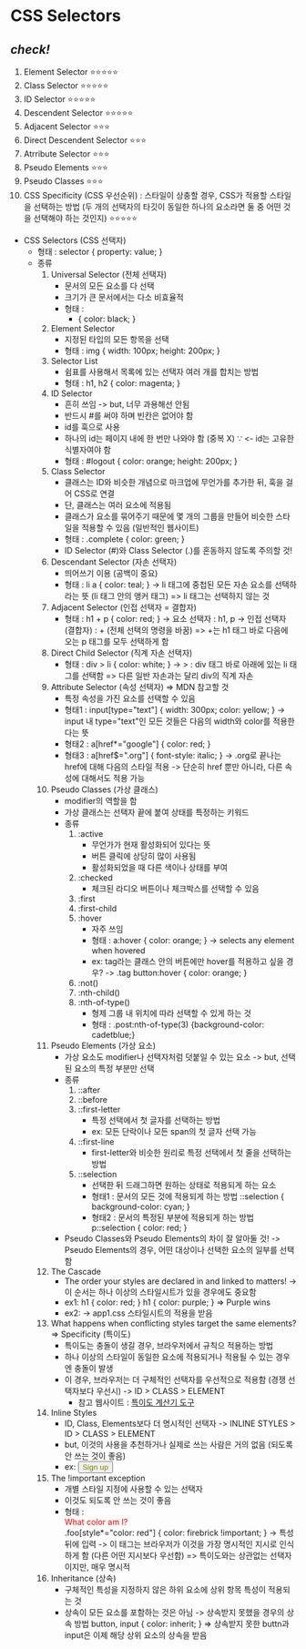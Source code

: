 # **CSS Selectors**

## *check!*
1. Element Selector ⭐⭐⭐⭐⭐
2. Class Selector ⭐⭐⭐⭐⭐
3. ID Selector ⭐⭐⭐⭐⭐
4. Descendent Selector ⭐⭐⭐⭐⭐
5. Adjacent Selector ⭐⭐⭐
6. Direct Descendent Selector ⭐⭐⭐
7. Atrribute Selector ⭐⭐⭐
8. Pseudo Elements ⭐⭐⭐
9. Pseudo Classes ⭐⭐⭐
10. CSS Specificity (CSS 우선순위) : 스타일이 상충할 경우, CSS가 적용할 스타일을 선택하는 방법 (두 개의 선택자의 타깃이 동일한 하나의 요소라면 둘 중 어떤 것을 선택해야 하는 것인지) ⭐⭐⭐⭐⭐

- CSS Selectors (CSS 선택자)
    - 형태 :
        selector {
            property: value;
        }
    - 종류
        1. Universal Selector (전체 선택자)
            - 문서의 모든 요소를 다 선택
            - 크기가 큰 문서에서는 다소 비효율적
            - 형태 :
                * {
                    color: black;
                }
        2. Element Selector
            - 지정된 타입의 모든 항목을 선택
            - 형태 :
                img {
                    width: 100px;
                    height: 200px;
                }
        3. Selector List
            - 쉼표를 사용해서 목록에 있는 선택자 여러 개를 합치는 방법
            - 형태 :
                h1, h2 {
                    color: magenta;
                }
        4. ID Selector
            - 흔히 쓰임
                -> but, 너무 과용해선 안됨
            - 반드시 #를 써야 하며 빈칸은 없어야 함
            - id를 훅으로 사용
            - 하나의 id는 페이지 내에 한 번만 나와야 함 (중복 X)
                ∵ <- id는 고유한 식별자여야 함
            - 형태 :
                #logout {
                    color: orange;
                    height: 200px;
                }
        5. Class Selector
            - 클래스는 ID와 비슷한 개념으로 마크업에 무언가를 추가한 뒤, 훅을 걸어 CSS로 연결
            - 단, 클래스는 여러 요소에 적용됨
            - 클래스가 요소를 묶어주기 때문에 몇 개의 그룹을 만들어 비슷한 스타일을 적용할 수 있음 (일반적인 웹사이트)
            - 형태 :
                .complete {
                    color: green;
                }
            * ID Selector (#)와 Class Selector (.)를 혼동하지 않도록 주의할 것!
        6. Descendant Selector (자손 선택자)
            - 띄어쓰기 이용 (공백이 중요)
            - 형태 :
                li a {
                    color: teal;
                }
                    -> li 태그에 중첩된 모든 자손 요소를 선택하라는 뜻 (li 태그 안의 앵커 태그)
                        => li 태그는 선택하지 않는 것
        7. Adjacent Selector (인접 선택자 = 결합자)
            - 형태 : 
                h1 + p {
                    color: red;
                }
                -> 요소 선택자 : h1, p
                -> 인접 선택자 (결합자) : + (전체 선택의 명령을 바꿈)
                => +는 h1 태그 바로 다음에 오는 p 태그를 모두 선택하게 함
        8. Direct Child Selector (직계 자손 선택자)
            - 형태 :
                div > li {
                    color: white;
                }
                -> > : div 태그 바로 아래에 있는 li 태그를 선택함
                => 다른 일반 자손과는 달리 div의 직계 자손
        9. Attribute Selector (속성 선택자) => MDN 참고할 것
            - 특정 속성을 가진 요소를 선택할 수 있음
            - 형태1 :
                input[type="text"] {
                    width: 300px;
                    color: yellow;
                }
                -> input 내 type="text"인 모든 것들은 다음의 width와 color를 적용한다는 뜻
            - 형태2 :
                a[href*="google"] {
                    color: red;
                }
            - 형태3 :
                a[href$=".org"] {
                    font-style: italic;
                }
                -> .org로 끝나는 href에 대해 다음의 스타일 적용
                -> 단순히 href 뿐만 아니라, 다른 속성에 대해서도 적용 가능
        10. Pseudo Classes (가상 클래스)
            - modifier의 역할을 함
            - 가상 클래스는 선택자 끝에 붙여 상태를 특정하는 키워드
            - 종류
                1. :active
                    - 무언가가 현재 활성화되어 있다는 뜻
                    - 버튼 클릭에 상당히 많이 사용됨
                    - 활성화되었을 때 다른 색이나 상태를 부여
                2. :checked
                    - 체크된 라디오 버튼이나 체크박스를 선택할 수 있음
                3. :first
                4. :first-child
                5. :hover
                    - 자주 쓰임
                    - 형태 :
                        a:hover {
                            color: orange;
                        }
                        -> selects any <a> element when hovered
                    - ex: tag라는 클래스 안의 버튼에만 hover를 적용하고 싶을 경우?
                        -> .tag button:hover {
                            color: orange;
                        }
                6. :not()
                7. :nth-child()
                8. :nth-of-type()
                    - 형제 그룹 내 위치에 따라 선택할 수 있게 하는 것
                    - 형태 :
                        .post:nth-of-type(3) {background-color: cadetblue;}   
        11. Pseudo Elements (가상 요소)
            - 가상 요소도 modifier나 선택자처럼 덧붙일 수 있는 요소
                -> but, 선택된 요소의 특정 부분만 선택
            - 종류
                1. ::after
                2. ::before
                3. ::first-letter
                    - 특정 선택에서 첫 글자를 선택하는 방법
                    - ex: 모든 단락이나 모든 span의 첫 글자 선택 가능
                4. ::first-line
                    - first-letter와 비슷한 원리로 특정 선택에서 첫 줄을 선택하는 방법
                5. ::selection
                    - 선택한 뒤 드래그하면 원하는 상태로 적용되게 하는 요소
                    - 형태1 : 문서의 모든 것에 적용되게 하는 방법
                        ::selection {
                            background-color: cyan;
                        }
                    - 형태2 : 문서의 특정된 부분에 적용되게 하는 방법
                        p::selection {
                            color: red;
                        }
            - Pseudo Classes와 Pseudo Elements의 차이 잘 알아둘 것!
                -> Pseudo Elements의 경우, 어떤 대상이나 선택한 요소의 일부를 선택함
        12. The Cascade
            - The order your styles are declared in and linked to matters!
                -> 이 순서는 하나 이상의 스타일시트가 있을 경우에도 중요함
            - ex1:
                h1 {
                    color: red;
                }
                h1 {
                    color: purple;
                }
                => Purple wins
            - ex2:
                <link rel="stylesheet" href="app.css">
                <link rel="stylesheet" href="app1.css">
                -> app1.css 스타일시트의 적용을 받음
        13. What happens when conflicting styles target the same elements?
        => Specificity (특이도)
            - 특이도는 충돌이 생길 경우, 브라우저에서 규칙으 적용하는 방법
            - 하나 이상의 스타일이 동일한 요소에 적용되거나 적용될 수 있는 경우엔 충돌이 발생 
            - 이 경우, 브라우저는 더 구체적인 선택자를 우선적으로 적용함 (경쟁 선택자보다 우선시)
                -> ID > CLASS > ELEMENT
                * 참고 웹사이트 : [특이도 계산기 도구](https://specificity.keegan.st/, "Specificity")
        14. Inline Styles
            - ID, Class, Elements보다 더 명시적인 선택자
                -> INLINE STYLES > ID > CLASS > ELEMENT
            - but, 이것의 사용을 추천하거나 실제로 쓰는 사람은 거의 없음 (되도록 안 쓰는 것이 좋음)
            - ex:
                <button id="signup" style="color: olive">Sign up</button>
        15. The !important exception
            - 개별 스타일 지정에 사용할 수 있는 선택자
            - 이것도 되도록 안 쓰는 것이 좋음
            - 형태 :
                <div class="foo" style="color: red;">What color am I?</div>
                .foo[style*="color: red"] {
                    color: firebrick !important;
                }
                -> 특성 뒤에 입력
                -> 이 태그는 브라우저가 이것을 가장 명시적인 지시로 인식하게 함 (다른 어떤 지시보다 우선함)
                    => 특이도와는 상관없는 선택자이지만, 매우 명시적
        16. Inheritance (상속)
            - 구체적인 특성을 지정하지 않은 하위 요소에 상위 항목 특성이 적용되는 것
            - 상속이 모든 요소를 포함하는 것은 아님
                -> 상속받지 못했을 경우의 상속 방법
                    button, input {
                        color: inherit;
                    }
                    => 상속받지 못한 buttn과 input은 이제 해당 상위 요소의 상속을 받음
